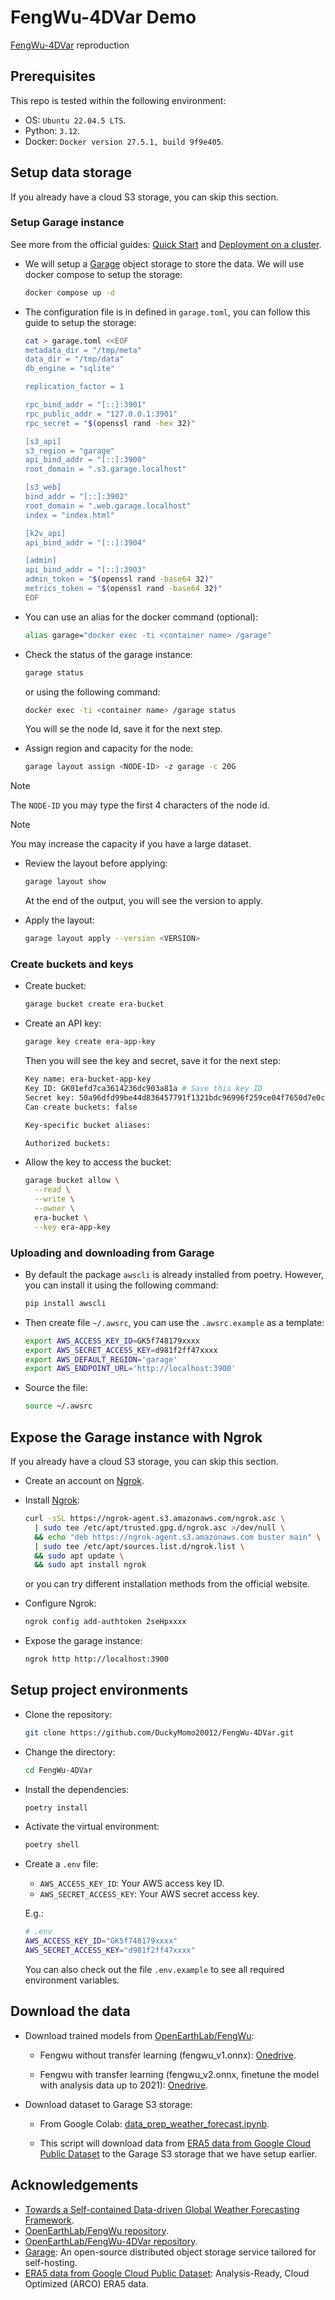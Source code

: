 # FengWu-4DVar Demo

[FengWu-4DVar](https://github.com/OpenEarthLab/FengWu-4DVar) reproduction

## Prerequisites

This repo is tested within the following environment:

- OS: `Ubuntu 22.04.5 LTS`.
- Python: `3.12`.
- Docker: `Docker version 27.5.1, build 9f9e405`.

## Setup data storage

If you already have a cloud S3 storage, you can skip this section.

### Setup Garage instance

See more from the official guides:
[Quick Start](https://garagehq.deuxfleurs.fr/documentation/quick-start/) and
[Deployment on a cluster](https://garagehq.deuxfleurs.fr/documentation/cookbook/real-world/).

- We will setup a [Garage](https://garagehq.deuxfleurs.fr/) object storage to
  store the data. We will use docker compose to setup the storage:

  ```bash
  docker compose up -d
  ```

- The configuration file is in defined in `garage.toml`, you can follow this
  guide to setup the storage:

  ```bash
  cat > garage.toml <<EOF
  metadata_dir = "/tmp/meta"
  data_dir = "/tmp/data"
  db_engine = "sqlite"

  replication_factor = 1

  rpc_bind_addr = "[::]:3901"
  rpc_public_addr = "127.0.0.1:3901"
  rpc_secret = "$(openssl rand -hex 32)"

  [s3_api]
  s3_region = "garage"
  api_bind_addr = "[::]:3900"
  root_domain = ".s3.garage.localhost"

  [s3_web]
  bind_addr = "[::]:3902"
  root_domain = ".web.garage.localhost"
  index = "index.html"

  [k2v_api]
  api_bind_addr = "[::]:3904"

  [admin]
  api_bind_addr = "[::]:3903"
  admin_token = "$(openssl rand -base64 32)"
  metrics_token = "$(openssl rand -base64 32)"
  EOF
  ```

- You can use an alias for the docker command (optional):

  ```bash
  alias garage="docker exec -ti <container name> /garage"
  ```

- Check the status of the garage instance:

  ```bash
  garage status
  ```

  or using the following command:

  ```bash
  docker exec -ti <container name> /garage status
  ```

  You will se the node Id, save it for the next step.

- Assign region and capacity for the node:

  ```bash
  garage layout assign <NODE-ID> -z garage -c 20G
  ```

<!-- prettier-ignore -->
> [!NOTE]
> The `NODE-ID` you may type the first 4 characters of the node id.

<!-- prettier-ignore -->
> [!NOTE]
> You may increase the capacity if you have a large dataset.

- Review the layout before applying:

  ```bash
  garage layout show
  ```

  At the end of the output, you will see the version to apply.

- Apply the layout:

  ```bash
  garage layout apply --version <VERSION>
  ```

### Create buckets and keys

- Create bucket:

  ```bash
  garage bucket create era-bucket
  ```

- Create an API key:

  ```bash
  garage key create era-app-key
  ```

  Then you will see the key and secret, save it for the next step:

  ```bash
  Key name: era-bucket-app-key
  Key ID: GK01efd7ca3614236dc903a81a # Save this key ID
  Secret key: 50a96dfd99be44d836457791f1321bdc96996f259ce04f7650d7e0c02ba1f9ee # Save this secret key for later use
  Can create buckets: false

  Key-specific bucket aliases:

  Authorized buckets:
  ```

- Allow the key to access the bucket:

  ```bash
  garage bucket allow \
    --read \
    --write \
    --owner \
    era-bucket \
    --key era-app-key
  ```

### Uploading and downloading from Garage

- By default the package `awscli` is already installed from poetry. However, you
  can install it using the following command:

  ```bash
  pip install awscli
  ```

- Then create file `~/.awsrc`, you can use the `.awsrc.example` as a template:

  ```bash
  export AWS_ACCESS_KEY_ID=GK5f748179xxxx
  export AWS_SECRET_ACCESS_KEY=d981f2ff47xxxx
  export AWS_DEFAULT_REGION='garage'
  export AWS_ENDPOINT_URL='http://localhost:3900'
  ```

- Source the file:

  ```bash
  source ~/.awsrc
  ```

## Expose the Garage instance with Ngrok

If you already have a cloud S3 storage, you can skip this section.

- Create an account on [Ngrok](https://ngrok.com/).

- Install [Ngrok](https://ngrok.com/):

  ```bash
  curl -sSL https://ngrok-agent.s3.amazonaws.com/ngrok.asc \
    | sudo tee /etc/apt/trusted.gpg.d/ngrok.asc >/dev/null \
    && echo "deb https://ngrok-agent.s3.amazonaws.com buster main" \
    | sudo tee /etc/apt/sources.list.d/ngrok.list \
    && sudo apt update \
    && sudo apt install ngrok
  ```

  or you can try different installation methods from the official website.

- Configure Ngrok:

  ```bash
  ngrok config add-authtoken 2seHpxxxx
  ```

- Expose the garage instance:

  ```bash
  ngrok http http://localhost:3900
  ```

## Setup project environments

- Clone the repository:

  ```bash
  git clone https://github.com/DuckyMomo20012/FengWu-4DVar.git
  ```

- Change the directory:

  ```bash
  cd FengWu-4DVar
  ```

- Install the dependencies:

  ```bash
  poetry install
  ```

- Activate the virtual environment:

  ```bash
  poetry shell
  ```

- Create a `.env` file:

  - `AWS_ACCESS_KEY_ID`: Your AWS access key ID.
  - `AWS_SECRET_ACCESS_KEY`: Your AWS secret access key.

  E.g.:

  ```bash
  # .env
  AWS_ACCESS_KEY_ID="GK5f748179xxxx"
  AWS_SECRET_ACCESS_KEY="d981f2ff47xxxx"
  ```

  You can also check out the file `.env.example` to see all required environment
  variables.

## Download the data

- Download trained models from
  [OpenEarthLab/FengWu](https://github.com/OpenEarthLab/FengWu):

  - Fengwu without transfer learning (fengwu_v1.onnx):
    [Onedrive](https://pjlab-my.sharepoint.cn/:u:/g/personal/chenkang_pjlab_org_cn/EVA6V_Qkp6JHgXwAKxXIzDsBPIddo5RgDtGCBQ-sQbMmwg).

  - Fengwu with transfer learning (fengwu_v2.onnx, finetune the model with
    analysis data up to 2021):
    [Onedrive](https://pjlab-my.sharepoint.cn/:u:/g/personal/chenkang_pjlab_org_cn/EZkFM7nQcEtBve6MsqlWaeIB_lmpa__hX0I8QYOPzf-X6A).

- Download dataset to Garage S3 storage:

  - From Google Colab:
    [data_prep_weather_forecast.ipynb](/notebooks/data_prep_weather_forecast.ipynb).

  - This script will download data from
    [ERA5 data from Google Cloud Public Dataset](https://cloud.google.com/storage/docs/public-datasets/era5)
    to the Garage S3 storage that we have setup earlier.

## Acknowledgements

- [Towards a Self-contained Data-driven Global Weather Forecasting Framework](https://proceedings.mlr.press/v235/xiao24a.html).
- [OpenEarthLab/FengWu repository](https://github.com/OpenEarthLab/FengWu).
- [OpenEarthLab/FengWu-4DVar repository](https://github.com/OpenEarthLab/FengWu-4DVar).
- [Garage](https://garagehq.deuxfleurs.fr/): An open-source distributed object
  storage service tailored for self-hosting.
- [ERA5 data from Google Cloud Public Dataset](https://cloud.google.com/storage/docs/public-datasets/era5):
  Analysis-Ready, Cloud Optimized (ARCO) ERA5 data.
